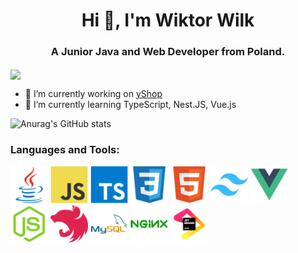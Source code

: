 <h1 align="center">Hi 👋, I'm Wiktor Wilk</h1>
<h3 align="center">A Junior Java and Web Developer from Poland.</h3>

<img align="center" width="49%" src="https://github-readme-stats.vercel.app/api/wakatime?username=wiktordev&langs_count=10&theme=dark&layout=compact&custom_title=Last%207%20days...&border_radius=10&range=last_7_days" />

- 🔭 I’m currently working on [yShop](https://yshop.pl)
- 🌱 I’m currently learning TypeScript, Nest.JS, Vue.js

![Anurag's GitHub stats](https://github-readme-stats.vercel.app/api?username=wiktordev&hide=contribs,prs)

<h3 align="left">Languages and Tools:</h3>
<p align="left">
   <img src="https://raw.githubusercontent.com/devicons/devicon/master/icons/java/java-original.svg" alt="Java" width="60" height="60"/>
   <img src="https://raw.githubusercontent.com/devicons/devicon/master/icons/javascript/javascript-original.svg" alt="JavaScript" width="60" height="60"/>
   <img src="https://raw.githubusercontent.com/devicons/devicon/master/icons/typescript/typescript-original.svg" alt="TypeScript" width="60" height="60"/>
   <img src="https://raw.githubusercontent.com/devicons/devicon/master/icons/css3/css3-original.svg" alt="CSS" width="60" height="60"/>
   <img src="https://raw.githubusercontent.com/devicons/devicon/master/icons/html5/html5-original.svg" alt="HTML" width="60" height="60"/>
   <img src="https://raw.githubusercontent.com/devicons/devicon/master/icons/tailwindcss/tailwindcss-plain.svg" alt="TailwindCSS" width="60" height="60"/>
   <img src="https://raw.githubusercontent.com/devicons/devicon/master/icons/vuejs/vuejs-original.svg" alt="Vue.js" width="60" height="60"/>
   <img src="https://raw.githubusercontent.com/devicons/devicon/master/icons/nodejs/nodejs-original.svg" alt="Node.js" width="60" height="60"/>
   <img src="https://raw.githubusercontent.com/devicons/devicon/master/icons/nestjs/nestjs-plain.svg" alt="NestJs" width="60" height="60"/>
   <img src="https://raw.githubusercontent.com/devicons/devicon/master/icons/mysql/mysql-original-wordmark.svg" alt="MySQL" width="60" height="60"/>
   <img src="https://raw.githubusercontent.com/devicons/devicon/master/icons/nginx/nginx-original.svg" alt="Nginx" width="60" height="60" />
   <img src="https://raw.githubusercontent.com/devicons/devicon/master/icons/jetbrains/jetbrains-original.svg" alt="JetBrains" width="60" height="60" />
</p>
<br>
